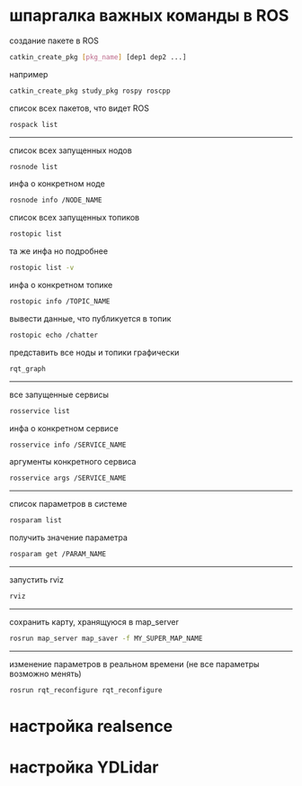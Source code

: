 # шпаргалка важных команды в ROS

создание пакете в ROS

```bash
catkin_create_pkg [pkg_name] [dep1 dep2 ...]
```

например

```bash
catkin_create_pkg study_pkg rospy roscpp
```

список всех пакетов, что видет ROS

```bash
rospack list
```

---

список всех запущенных нодов

```bash
rosnode list
```

инфа о конкретном ноде

```bash
rosnode info /NODE_NAME
```

список всех запущенных топиков

```bash
rostopic list
```

та же инфа но подробнее

```bash
rostopic list -v
```

инфа о конкретном топике

```bash
rostopic info /TOPIC_NAME
```

вывести данные, что публикуется в топик

```bash
rostopic echo /chatter
```

представить все ноды и топики графически

```bash
rqt_graph
```

---

все запущенные сервисы

```bash
rosservice list
```

инфа о конкретном сервисе

```bash
rosservice info /SERVICE_NAME
```

аргументы конкретного сервиса

```bash
rosservice args /SERVICE_NAME
```

---

список параметров в системе

```bash
rosparam list
```

получить значение параметра

```bash
rosparam get /PARAM_NAME
```

---

запустить rviz

```bash
rviz
```

---

сохранить карту, хранящуюся в map_server

```bash
rosrun map_server map_saver -f MY_SUPER_MAP_NAME
```

---

изменение параметров в реальном времени (не все параметры возможно менять)

```bash
rosrun rqt_reconfigure rqt_reconfigure
```

# настройка realsence

# настройка YDLidar